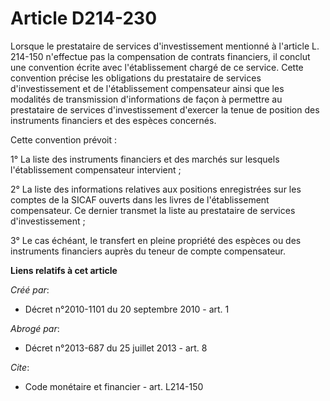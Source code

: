 # Article D214-230

Lorsque le prestataire de services d'investissement mentionné à l'article L. 214-150 n'effectue pas la compensation de
contrats financiers, il conclut une convention écrite avec l'établissement chargé de ce service. Cette convention précise les
obligations du prestataire de services d'investissement et de l'établissement compensateur ainsi que les modalités de
transmission d'informations de façon à permettre au prestataire de services d'investissement d'exercer la tenue de position
des instruments financiers et des espèces concernés. 

Cette convention prévoit : 

1° La liste des instruments financiers et des marchés sur lesquels l'établissement compensateur intervient ; 

2° La liste des informations relatives aux positions enregistrées sur les comptes de la SICAF ouverts dans les livres de
l'établissement compensateur. Ce dernier transmet la liste au prestataire de services d'investissement ; 

3° Le cas échéant, le transfert en pleine propriété des espèces ou des instruments financiers auprès du teneur de compte
compensateur.

**Liens relatifs à cet article**

_Créé par_:

  - Décret n°2010-1101 du 20 septembre 2010 - art. 1

_Abrogé par_:

  - Décret n°2013-687 du 25 juillet 2013 - art. 8

_Cite_:

  - Code monétaire et financier - art. L214-150
